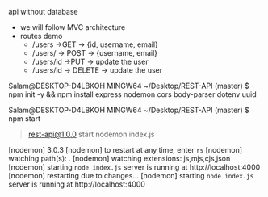 api without database

- we will follow MVC architecture
- routes demo
  - /users ->GET -> {id, username, email}
  - /users/ -> POST -> {username, email}
  - /users/id ->PUT -> update the user
  - /users/id -> DELETE -> update the user

Salam@DESKTOP-D4LBKOH MINGW64 ~/Desktop/REST-API (master) $ npm init -y && npm
install express nodemon cors body-parser dotenv uuid

Salam@DESKTOP-D4LBKOH MINGW64 ~/Desktop/REST-API (master) $ npm start

> rest-api@1.0.0 start nodemon index.js

[nodemon] 3.0.3 [nodemon] to restart at any time, enter `rs` [nodemon] watching
path(s): _._ [nodemon] watching extensions: js,mjs,cjs,json [nodemon] starting
`node index.js` server is running at http://localhost:4000 [nodemon] restarting
due to changes... [nodemon] starting `node index.js` server is running at
http://localhost:4000
